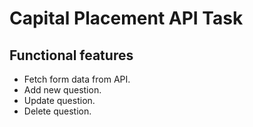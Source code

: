 # Capital Placement API Task

## Functional features
- Fetch form data from API.
- Add new question.
- Update question.
- Delete question.
